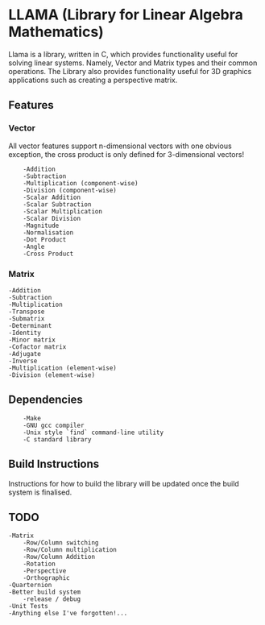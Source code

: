 # LLAMA (Library for Linear Algebra Mathematics)

Llama is a library, written in C, which provides functionality useful for solving linear systems. Namely, Vector and Matrix types and their common operations. The Library also provides functionality useful for 3D graphics applications such as creating a perspective matrix.

## Features

### Vector

All vector features support n-dimensional vectors with one obvious exception, the cross product is only defined for 3-dimensional vectors!

        -Addition
        -Subtraction
        -Multiplication (component-wise)
        -Division (component-wise)
        -Scalar Addition
        -Scalar Subtraction
        -Scalar Multiplication
        -Scalar Division
        -Magnitude
        -Normalisation
        -Dot Product
        -Angle
        -Cross Product
        
### Matrix

    -Addition
    -Subtraction
    -Multiplication
    -Transpose
    -Submatrix
    -Determinant
    -Identity
    -Minor matrix
    -Cofactor matrix
    -Adjugate
    -Inverse
    -Multiplication (element-wise)
    -Division (element-wise)
    
## Dependencies

        -Make
        -GNU gcc compiler
        -Unix style `find` command-line utility
        -C standard library


## Build Instructions

Instructions for how to build the library will be updated once the build system is finalised.
        
## TODO

    -Matrix
        -Row/Column switching
        -Row/Column multiplication
        -Row/Column Addition
        -Rotation
        -Perspective
        -Orthographic
    -Quarternion
    -Better build system
        -release / debug 
    -Unit Tests
    -Anything else I've forgotten!...
   

        
        

